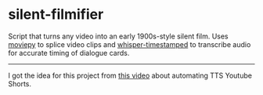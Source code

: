 # silent-filmifier
Script that turns any video into an early 1900s-style silent film. Uses [moviepy](https://github.com/Zulko/moviepy) to splice video clips and [whisper-timestamped](https://github.com/linto-ai/whisper-timestamped) to transcribe audio for accurate timing of dialogue cards.

---

I got the idea for this project from [this video](https://www.youtube.com/watch?v=_BsgckzDeRI) about automating TTS Youtube Shorts.
